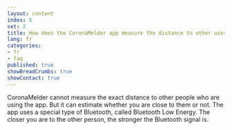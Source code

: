 ```yaml
---
layout: content
index: 5
set: 2
title: How does the CoronaMelder app measure the distance to other users of the app?
lang: fr
categories:
- fr
- faq
published: true
showBreadCrumbs: true
showContact: true
---
```


CoronaMelder cannot measure the exact distance to other people who are using the app. But it can estimate whether you are close to them or not.
The app uses a special type of Bluetooth, called Bluetooth Low Energy. The closer you are to the other person, the stronger the Bluetooth signal is.

